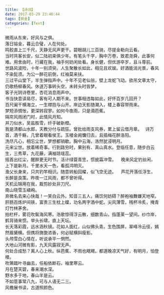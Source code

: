 ```yaml
---
title: 【诗词】
date: 2017-03-29 23:46:44
tags: [碎金]
categories: [Text]
---
```


<p dir="ltr"  >微雨从东来，好风与之俱。<br />落日镕金，暮云合璧，人在何处。<br />鸣骹直上三千尺，天静无风声更干。碧眼胡儿三百骑，尽提金勒向云看。<br />当时共客长安，似二陆初来俱少年。有笔头千字，胸中万卷，致君尧舜，此事何难。用舍由时，行藏在我，袖手何妨闲处看。身长健，但优游卒岁，且斗尊前。<br />世路风波险，十年一别须臾。人生聚散长如此，相见且欢娱。好酒能消光景，春风不染髭须。为公一醉花前倒，红袖莫来扶。<br />三过平山堂下，半生弹指声中。十年不见老仙翁，壁上龙蛇飞动。欲吊文章太守，仍歌杨柳春风。休道万事转头空，未转头时皆梦。<br />客子光阴诗卷里，杏花消息雨声中。<br />书当快意读易尽，客有可人期不来。世事相违每如此，好怀百岁几回开？<br />百尺阑干横海立，一生襟抱与山开。岸边天影随潮入，楼上春容带雨来。<br />梦短添惆怅，更深转寂寥。如何今夜雨，只是滴芭蕉。<br />隔帘风雨闭门时，此情风月知。<br />并刀似水，吴盐胜雪，纤手破新橙。<br />我是清都山水郎，天教分付与疏狂。曾批给雨支风券，累上留云借月章。&nbsp;&nbsp; 诗万首，酒千觞，几曾着眼看侯王。玉楼金阙慵归去，且插梅花醉洛阳。<br />洗尽凡心，相忘尘世，梦想都销歇。胸中云海，浩然犹浸明月。<br />元来尘世。放着稀奇事。行到路穷时，果别有、真山真水。登临任意，随步白云生，三秀草，九花藤，满袖琼瑶蕊。<br />摇首出红尘，醒醉更无时节。活计绿蓑青笠，惯披霜冲雪。&nbsp;&nbsp;&nbsp; 晚来风定钓丝闲，上下是新月。千里水天一色，看孤鸿明灭。<br />渔父长身来，只共钓竿相识。随意转船回櫂，似飞空无迹。&nbsp;&nbsp;&nbsp; 芦花开落任浮生，长醉是良策。昨夜一江风雨，都不曾听得。<br />天机云锦用在我，裁剪妙处非刀尺。<br />南山晓雪玉嶙峋。<br />弃微名去来心快哉！一笑白云外。知音三五人，痛饮何妨碍？醉袍袖舞嫌天地窄。<br />肝肠百炼炉间铁，富贵三生枕上蝶，功名两字酒中蛇。尖风薄雪，残杯冷炙，掩青灯竹林茅舍。<br />拍栏杆，雾花吹鬓海风寒。浩歌惊得浮云散，细数青山，指蓬莱一望间。纱巾岸，鹤背骑来惯。举头长啸，直上天坛。<br />长天落彩霞，远水涵秋镜。花如人面红，山似佛头青。生色围屏，翠峰冷云径，嫣然眉黛横。但携将旖旎浓香，何必赋横斜瘦影。<br />头颅雪白心情在，听说承平一惘然。<br />大地山河微有影，九天风露寂无声。<br />何处合成愁？离人心上秋。纵芭蕉、不雨也飕飕。都道晚凉天气好，有明月，怕登楼。<br />吹箫踏叶寻幽去，任船依断石，袖里寒云。<br />月在楚天碧，春来潮水深。<br />野水多于地，春山半是云。<br />不如意事常八九，可与人语无二三。<br />风檐展书读，古道照颜色。</p>
